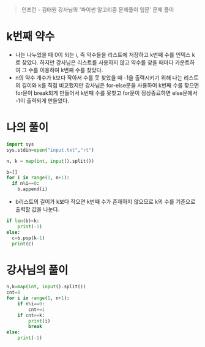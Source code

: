 > 인프런 - 김태원 강사님의 '파이썬 알고리즘 문제풀이 입문' 문제 풀이

# k번째 약수
- 나는 나누었을 때 0이 되는 i, 즉 약수들을 리스트에 저장하고 k번째 수를 인덱스 k로 찾았다. 하지만 강사님은 리스트를 사용하지 않고 약수를 찾을 때마다 카운트하여 그 수를 이용하여 k번째 수를 찾았다.
- n의 약수 개수가 k보다 작아서 수를 못 찾았을 때 -1을 출력시키기 위해 나는 리스트의 길이와 k를 직접 비교했지만 강사님은 for-else문을 사용하여 k번째 수를 찾으면 for문이 break되게 만들어서 k번째 수를 못찾고 for문이 정상종료하면 else문에서 -1이 출력되게 만들었다.

# 나의 풀이

```python
import sys
sys.stdin=open("input.txt","rt")

n, k = map(int, input().split())

b=[]
for i in range(1, n+1):
  if n%i==0:
    b.append(i)
```
- b리스트의 길이가 k보다 작으면 k번째 수가 존재하지 않으므로 k의 수를 기준으로 출력할 값을 나눈다.
```python
if len(b)<k:
    print(-1)
else:
  c=b.pop(k-1)  
  print(c)
```

# 강사님의 풀이

```python
n,k=map(int, input().split())
cnt=0
for i in range(1, n+1):
    if n%i==0:
        cnt+=1
    if cnt==k:
        print(i)
        break
else:
    print(-1)
```
